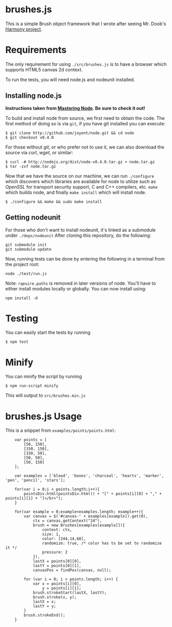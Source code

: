# brushes.js

This is a simple Brush object framework that I wrote after seeing Mr. Doob's [Harmony project](http://mrdoob.com/projects/harmony/).

# Requirements

The only requirement for using `./src/brushes.js` is to have a browser which supports HTML5 canvas 2d context.

To run the tests, you will need node.js and nodeunit installed.

## Installing node.js
__Instructions taken from [Mastering Node](http://github.com/jimschubert/masteringnode). Be sure to check it out!__

To build and install node from source, we first need to obtain the code. The first method of doing so is
via `git`, if you have git installed you can execute:

    $ git clone http://github.com/joyent/node.git && cd node
    $ git checkout v0.4.0

For those without _git_, or who prefer not to use it, we can also download the source via _curl_, _wget_, or similar:

    $ curl -# http://nodejs.org/dist/node-v0.4.0.tar.gz > node.tar.gz
    $ tar -zxf node.tar.gz

Now that we have the source on our machine, we can run `./configure` which discovers which libraries are available for node to utilize such as _OpenSSL_ for transport security support, C and C++ compilers, etc. `make` which builds node, and finally `make install` which will install node.

    $ ./configure && make && sudo make install

## Getting nodeunit
For those who don't want to install nodeunit, it's linked as a submodule under `./deps/nodeunit`  After cloning this repository, do the following:

	git submodule init
	git submodule update

Now, running tests can be done by entering the following in a terminal from the project root:

	node ./test/run.js

Note: `rqeuire.paths` is removed in later versions of node.  You'll have to either install modules locally or globally.  You can now install using:

    npm install -d

# Testing
You can easily start the tests by running

    $ npm test

# Minify
You can minify the script by running

    $ npm run-script minify

This will output to `src/brushes.min.js`

# brushes.js Usage

This is a snippet from `examples/points/points.html`:

		var points = [
			[50, 150],
			[150, 150],
			[150, 50],
			[50, 50],
			[50, 150]
		];

		var examples = ['blood', 'boxes', 'charcoal', 'hearts', 'marker', 'pen', 'pencil', 'stars'];

		for(var i = 0;i < points.length;i++){ 
			pointsDiv.html(pointsDiv.html() + "[" + points[i][0] + "," + points[i][1] + "]</br>");
		}

		for(var example = 0;example<examples.length; example++){
			var canvas = $('#canvas-' + examples[example]).get(0),
				ctx = canvas.getContext("2d"),
				brush = new Brushes[examples[example]]({
					context: ctx,
					size: 1,
					color: [244,14,68],
					randomize: true, /* color has to be set to randomize it */
					pressure: 2
				}),
				lastX = points[0][0],
				lastY = points[0][1],
				canvasPos = findPos(canvas, null);

			for (var i = 0; i < points.length; i++) {
				var x = points[i][0],
					y = points[i][1];
				brush.strokeStart(lastX, lastY);
				brush.stroke(x, y);
				lastX = x; 
				lastY = y;
			}
			brush.strokeEnd();
		}
